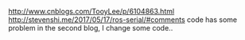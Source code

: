 http://www.cnblogs.com/TooyLee/p/6104863.html
http://stevenshi.me/2017/05/17/ros-serial/#comments
code has some problem in the second blog, I change some code..
